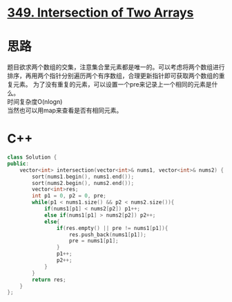# [349. Intersection of Two Arrays](https://leetcode.com/problems/intersection-of-two-arrays/description/)
# 思路
题目欲求两个数组的交集，注意集合里元素都是唯一的。可以考虑将两个数组进行排序，再用两个指针分别遍历两个有序数组，合理更新指针即可获取两个数组的重复元素。
为了没有重复的元素，可以设置一个pre来记录上一个相同的元素是什么。   
时间复杂度O(nlogn)    
当然也可以用map来查看是否有相同元素。
# C++
```C++
class Solution {
public:
    vector<int> intersection(vector<int>& nums1, vector<int>& nums2) {
        sort(nums1.begin(), nums1.end());
        sort(nums2.begin(), nums2.end());
        vector<int>res;
        int p1 = 0, p2 = 0, pre;
        while(p1 < nums1.size() && p2 < nums2.size()){
            if(nums1[p1] < nums2[p2]) p1++;
            else if(nums1[p1] > nums2[p2]) p2++;
            else{
                if(res.empty() || pre != nums1[p1]){
                    res.push_back(nums1[p1]);
                    pre = nums1[p1];
                }
                p1++;
                p2++;
            }
        }
        return res;
    }
};
```
